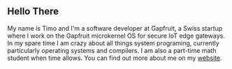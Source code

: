 ## Hello There

My name is Timo and I'm a software developer at Gapfruit, a Swiss startup where I work on the Gapfruit microkernel OS for secure IoT edge gateways. In my spare time I am crazy about all things system programing, currently particularly operating systems and compilers. I am also a part-time math student when time allows. You can find out more about me on my [website](https://Time0o.github.io).
